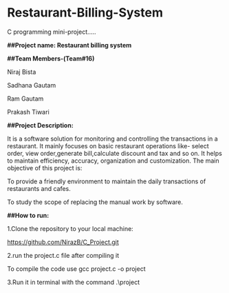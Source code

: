 # Restaurant-Billing-System
C programming mini-project.....

**##Project name: Restaurant billing system**

**##Team Members-(Team#16)**

Niraj Bista

Sadhana Gautam

Ram Gautam

Prakash Tiwari

**##Project Description:**

It is a software solution for monitoring and controlling the transactions in a restaurant.
It mainly focuses on basic restaurant operations like- select order, view order,generate bill,calculate discount and tax and so on.
It helps to maintain efficiency, accuracy, organization and customization.
The main objective of this project is:

To provide a friendly environment to maintain the daily transactions of restaurants and cafes.

To study the scope of replacing the manual work by software. 

**##How to run:**

1.Clone the repository to your local machine:

https://github.com/NirazB/C_Project.git

2.run the project.c file after compiling it

To compile the code use gcc project.c -o project

3.Run it in terminal with the command .\project


